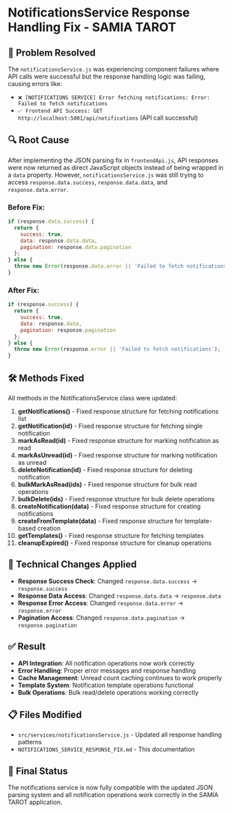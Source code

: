 # NotificationsService Response Handling Fix - SAMIA TAROT

## 🎯 **Problem Resolved**
The `notificationsService.js` was experiencing component failures where API calls were successful but the response handling logic was failing, causing errors like:
- `❌ [NOTIFICATIONS SERVICE] Error fetching notifications: Error: Failed to fetch notifications`
- `✅ Frontend API Success: GET http://localhost:5001/api/notifications` (API call successful)

## 🔍 **Root Cause**
After implementing the JSON parsing fix in `frontendApi.js`, API responses were now returned as direct JavaScript objects instead of being wrapped in a `data` property. However, `notificationsService.js` was still trying to access `response.data.success`, `response.data.data`, and `response.data.error`.

### **Before Fix:**
```javascript
if (response.data.success) {
  return {
    success: true,
    data: response.data.data,
    pagination: response.data.pagination
  };
} else {
  throw new Error(response.data.error || 'Failed to fetch notifications');
}
```

### **After Fix:**
```javascript
if (response.success) {
  return {
    success: true,
    data: response.data,
    pagination: response.pagination
  };
} else {
  throw new Error(response.error || 'Failed to fetch notifications');
}
```

## 🛠️ **Methods Fixed**
All methods in the NotificationsService class were updated:

1. **getNotifications()** - Fixed response structure for fetching notifications list
2. **getNotification(id)** - Fixed response structure for fetching single notification
3. **markAsRead(id)** - Fixed response structure for marking notification as read
4. **markAsUnread(id)** - Fixed response structure for marking notification as unread
5. **deleteNotification(id)** - Fixed response structure for deleting notification
6. **bulkMarkAsRead(ids)** - Fixed response structure for bulk read operations
7. **bulkDelete(ids)** - Fixed response structure for bulk delete operations
8. **createNotification(data)** - Fixed response structure for creating notifications
9. **createFromTemplate(data)** - Fixed response structure for template-based creation
10. **getTemplates()** - Fixed response structure for fetching templates
11. **cleanupExpired()** - Fixed response structure for cleanup operations

## 🔧 **Technical Changes Applied**
- **Response Success Check**: Changed `response.data.success` → `response.success`
- **Response Data Access**: Changed `response.data.data` → `response.data`
- **Response Error Access**: Changed `response.data.error` → `response.error`
- **Pagination Access**: Changed `response.data.pagination` → `response.pagination`

## ✅ **Result**
- **API Integration**: All notification operations now work correctly
- **Error Handling**: Proper error messages and response handling
- **Cache Management**: Unread count caching continues to work properly
- **Template System**: Notification template operations functional
- **Bulk Operations**: Bulk read/delete operations working correctly

## 📋 **Files Modified**
- `src/services/notificationsService.js` - Updated all response handling patterns
- `NOTIFICATIONS_SERVICE_RESPONSE_FIX.md` - This documentation

## 🎉 **Final Status**
The notifications service is now fully compatible with the updated JSON parsing system and all notification operations work correctly in the SAMIA TAROT application. 